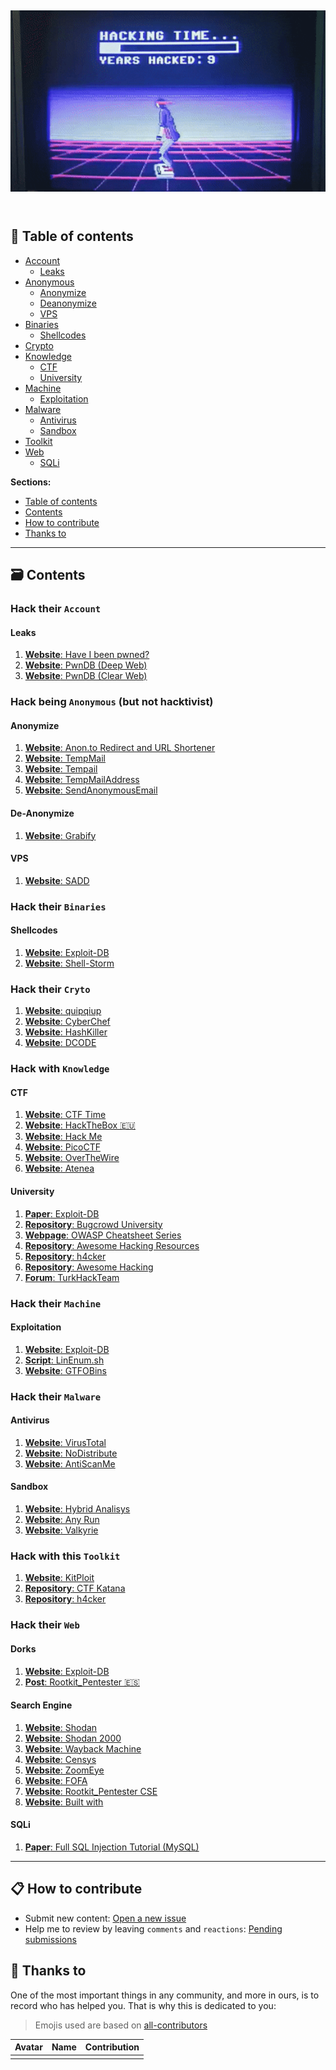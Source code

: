 <h2 align="center">
  <img src=".github/hacking.gif" alt="SecurityNotFound" width="600">
  <br>
  <br>
</h2>

## 📜 Table of contents

* [Account](#hack-their-account)
    * [Leaks](#leaks)
* [Anonymous](#hack-being-anonymous-but-not-hacktivist)
    * [Anonymize](#anonymize)
    * [Deanonymize](#deanonymize)
    * [VPS](#vps)
* [Binaries](#hack-their-binaries)
    * [Shellcodes](#shellcodes)
* [Crypto](#hack-their-crypto)
* [Knowledge](#hack-with-knowledge)
    * [CTF](#ctf)
    * [University](#university)
* [Machine](#hack-their-machine)
    * [Exploitation](#exploitation)
* [Malware](#hack-their-malware)
    * [Antivirus](#antivirus)
    * [Sandbox](#sandbox)
* [Toolkit](#hack-with-this-toolkit)
* [Web](#hack-their-web)
    * [SQLi](#sqli)

**Sections:**

* [Table of contents](#📜-table-of-contents)
* [Contents](#🗃️-contents)
* [How to contribute](#📋-how-to-contribute)
* [Thanks to](#🎉-thanks-to)

---

## 🗃️ Contents

### Hack their `Account`

#### Leaks

1. [**Website**: Have I been pwned?](https://haveibeenpwned.com/)
1. [**Website**: PwnDB (Deep Web)](https://pwndb2am4tzkvold.onion)
1. [**Website**: PwnDB (Clear Web)](https://pwndb2am4tzkvold.tor2web.io/)


### Hack being `Anonymous` (but not hacktivist)

#### Anonymize

1. [**Website**: Anon.to Redirect and URL Shortener](https://anon.to/)
1. [**Website**: TempMail](https://temp-mail.org/)
1. [**Website**: Tempail](https://tempail.com/)
1. [**Website**: TempMailAddress](https://www.tempmailaddress.com/)
1. [**Website**: SendAnonymousEmail](http://www.sendanonymousemail.net/)

#### De-Anonymize

1. [**Website**: Grabify](https://grabify.link/)

#### VPS

1. [**Website**: SADD](https://sadd.io/)


### Hack their `Binaries`

#### Shellcodes

1. [**Website**: Exploit-DB](https://www.exploit-db.com/shellcodes)
1. [**Website**: Shell-Storm](http://shell-storm.org/shellcode/)


### Hack their `Cryto`

1. [**Website**: quipqiup](https://quipqiup.com/)
1. [**Website**: CyberChef](https://gchq.github.io/CyberChef/)
1. [**Website**: HashKiller](https://hashkiller.co.uk/)
1. [**Website**: DCODE](https://www.dcode.fr/)


### Hack with `Knowledge`

#### CTF

1. [**Website**: CTF Time](https://ctftime.org/)
1. [**Website**: HackTheBox 🇪🇺](https://www.hackthebox.eu/)
1. [**Website**: Hack Me](https://hack.me/)
1. [**Website**: PicoCTF](https://picoctf.com/)
1. [**Website**: OverTheWire](https://overthewire.org/wargames/)
1. [**Website**: Atenea](https://atenea.ccn-cert.cni.es/)

#### University

1. [**Paper**: Exploit-DB](https://www.exploit-db.com/papers)
1. [**Repository**: Bugcrowd University](https://github.com/bugcrowd/bugcrowd_university)
1. [**Webpage**: OWASP Cheatsheet Series](https://cheatsheetseries.owasp.org/)
1. [**Repository**: Awesome Hacking Resources](https://github.com/vitalysim/Awesome-Hacking-Resources)
1. [**Repository**: h4cker](https://github.com/The-Art-of-Hacking/h4cker)
1. [**Repository**: Awesome Hacking](https://github.com/Hack-with-Github/Awesome-Hacking)
1. [**Forum**: TurkHackTeam](https://translate.google.com/translate?sl=tr&tl=en&u=https%3A%2F%2Fwww.turkhackteam.org%2Fguncel-aciklar%2F)


### Hack their `Machine`

#### Exploitation

1. [**Website**: Exploit-DB](https://www.exploit-db.com/)
1. [**Script**: LinEnum.sh](https://github.com/rebootuser/LinEnum)
1. [**Website**: GTFOBins](https://gtfobins.github.io/)


### Hack their `Malware`

#### Antivirus

1. [**Website**: VirusTotal](https://www.virustotal.com/)
1. [**Website**: NoDistribute](https://nodistribute.com/)
1. [**Website**: AntiScanMe](https://antiscan.me/)

#### Sandbox

1. [**Website**: Hybrid Analisys](https://www.hybrid-analysis.com/)
1. [**Website**: Any Run](https://app.any.run/)
1. [**Website**: Valkyrie](https://valkyrie.comodo.com/)


### Hack with this `Toolkit`

1. [**Website**: KitPloit](https://www.kitploit.com/)
1. [**Repository**: CTF Katana](https://github.com/JohnHammond/ctf-katana)
1. [**Repository**: h4cker](https://github.com/The-Art-of-Hacking/h4cker)


### Hack their `Web`

#### Dorks

1. [**Website**: Exploit-DB](https://www.exploit-db.com/google-hacking-database)
1. [**Post**: Rootkit_Pentester 🇪🇸](https://underc0de.org/foro/profile/?area=showposts;sa=topics;u=63386)

#### Search Engine

1. [**Website**: Shodan](https://www.shodan.io/)
1. [**Website**: Shodan 2000](https://2000.shodan.io/)
1. [**Website**: Wayback Machine](https://archive.org/)
1. [**Website**: Censys](https://censys.io/)
1. [**Website**: ZoomEye](https://www.zoomeye.org/)
1. [**Website**: FOFA](https://fofa.so/)
1. [**Website**: Rootkit_Pentester CSE](https://cse.google.com/cse?cx=012209864558240645678:orirysy9yqk)
1. [**Website**: Built with](https://builtwith.com/)


#### SQLi

1. [**Paper**: Full SQL Injection Tutorial (MySQL)](https://www.exploit-db.com/papers/13045) 

---

## 📋 How to contribute

+ Submit new content: [Open a new issue](https://github.com/cosasdepuma/hack-their-x/issues/new/choose)
+ Help me to review by leaving `comments` and `reactions`: [Pending submissions](https://github.com/cosasdepuma/hack-their-x/issues)


## 🎉 Thanks to

One of the most important things in any community, and more in ours, is to record who has helped you. That is why this is dedicated to you:

> Emojis used are based on [all-contributors](https://github.com/all-contributors/all-contributors)

| Avatar | Name | Contribution |
| --- | --- | --- |
| | | |
